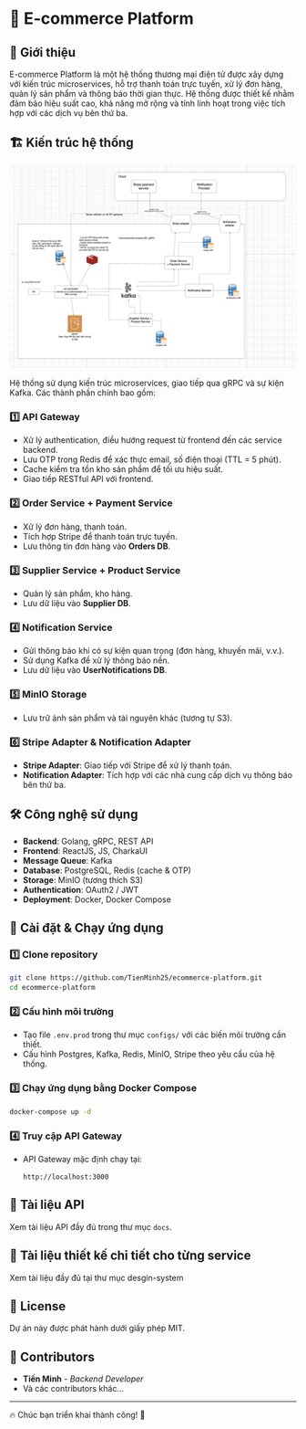 # 🛒 E-commerce Platform

## 📌 Giới thiệu
E-commerce Platform là một hệ thống thương mại điện tử được xây dựng với kiến trúc microservices, hỗ trợ thanh toán trực tuyến, xử lý đơn hàng, quản lý sản phẩm và thông báo thời gian thực. Hệ thống được thiết kế nhằm đảm bảo hiệu suất cao, khả năng mở rộng và tính linh hoạt trong việc tích hợp với các dịch vụ bên thứ ba.

## 🏗 Kiến trúc hệ thống

<img src="design-system/High%20level%20architecture.png" alt="System Design" width="800"/>

Hệ thống sử dụng kiến trúc microservices, giao tiếp qua gRPC và sự kiện Kafka. Các thành phần chính bao gồm:

### 1️⃣ **API Gateway**
- Xử lý authentication, điều hướng request từ frontend đến các service backend.
- Lưu OTP trong Redis để xác thực email, số điện thoại (TTL = 5 phút).
- Cache kiểm tra tồn kho sản phẩm để tối ưu hiệu suất.
- Giao tiếp RESTful API với frontend.

### 2️⃣ **Order Service + Payment Service**
- Xử lý đơn hàng, thanh toán.
- Tích hợp Stripe để thanh toán trực tuyến.
- Lưu thông tin đơn hàng vào **Orders DB**.

### 3️⃣ **Supplier Service + Product Service**
- Quản lý sản phẩm, kho hàng.
- Lưu dữ liệu vào **Supplier DB**.

### 4️⃣ **Notification Service**
- Gửi thông báo khi có sự kiện quan trọng (đơn hàng, khuyến mãi, v.v.).
- Sử dụng Kafka để xử lý thông báo nền.
- Lưu dữ liệu vào **UserNotifications DB**.

### 5️⃣ **MinIO Storage**
- Lưu trữ ảnh sản phẩm và tài nguyên khác (tương tự S3).

### 6️⃣ **Stripe Adapter & Notification Adapter**
- **Stripe Adapter**: Giao tiếp với Stripe để xử lý thanh toán.
- **Notification Adapter**: Tích hợp với các nhà cung cấp dịch vụ thông báo bên thứ ba.

## 🛠 Công nghệ sử dụng
- **Backend**: Golang, gRPC, REST API
- **Frontend**: ReactJS, JS, CharkaUI
- **Message Queue**: Kafka
- **Database**: PostgreSQL, Redis (cache & OTP)
- **Storage**: MinIO (tương thích S3)
- **Authentication**: OAuth2 / JWT
- **Deployment**: Docker, Docker Compose

## 🔧 Cài đặt & Chạy ứng dụng

### 1️⃣ Clone repository
```bash
git clone https://github.com/TienMinh25/ecommerce-platform.git
cd ecommerce-platform
```

### 2️⃣ Cấu hình môi trường
- Tạo file `.env.prod` trong thư mục `configs/` với các biến môi trường cần thiết.
- Cấu hình Postgres, Kafka, Redis, MinIO, Stripe theo yêu cầu của hệ thống.

### 3️⃣ Chạy ứng dụng bằng Docker Compose
```bash
docker-compose up -d
```

### 4️⃣ Truy cập API Gateway
- API Gateway mặc định chạy tại:
  ```
  http://localhost:3000
  ```

## 📄 Tài liệu API
Xem tài liệu API đầy đủ trong thư mục `docs`.

## 📄 Tài liệu thiết kế chi tiết cho từng service
Xem tài liệu đầy đủ tại thư mục desgin-system

## 📝 License
Dự án này được phát hành dưới giấy phép MIT.

## 🚀 Contributors
- **Tiến Minh** - *Backend Developer*
- Và các contributors khác...

---  
🔥 Chúc bạn triển khai thành công! 🚀